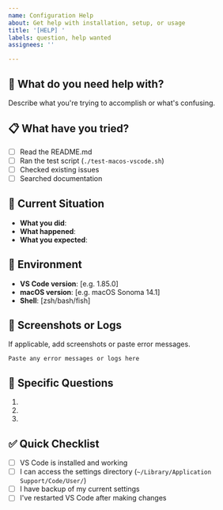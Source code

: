 ```yaml
---
name: Configuration Help
about: Get help with installation, setup, or usage
title: '[HELP] '
labels: question, help wanted
assignees: ''

---
```


## 🤔 What do you need help with?
Describe what you're trying to accomplish or what's confusing.

## 📋 What have you tried?
- [ ] Read the README.md
- [ ] Ran the test script (`./test-macos-vscode.sh`)
- [ ] Checked existing issues
- [ ] Searched documentation

## 🔄 Current Situation
- **What you did**: 
- **What happened**: 
- **What you expected**: 

## 📱 Environment
- **VS Code version**: [e.g. 1.85.0]
- **macOS version**: [e.g. macOS Sonoma 14.1]
- **Shell**: [zsh/bash/fish]

## 📸 Screenshots or Logs
If applicable, add screenshots or paste error messages.

```
Paste any error messages or logs here
```

## 🎯 Specific Questions
1. 
2. 
3. 

## ✅ Quick Checklist
- [ ] VS Code is installed and working
- [ ] I can access the settings directory (`~/Library/Application Support/Code/User/`)
- [ ] I have backup of my current settings
- [ ] I've restarted VS Code after making changes